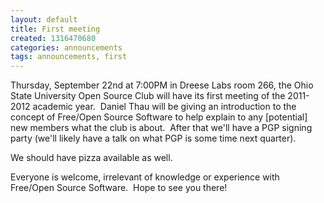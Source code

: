 ```yaml
---
layout: default
title: First meeting
created: 1316470680
categories: announcements
tags: announcements, first
---
```

Thursday, September 22nd at 7:00PM in Dreese Labs room 266, the Ohio State University Open Source Club will have its first meeting of the 2011-2012 academic year.  Daniel Thau will be giving an introduction to the concept of Free/Open Source Software to help explain to any [potential] new members what the club is about.  After that we'll have a PGP signing party (we'll likely have a talk on what PGP is some time next quarter).

We should have pizza available as well.  

Everyone is welcome, irrelevant of knowledge or experience with Free/Open Source Software.  Hope to see you there!
